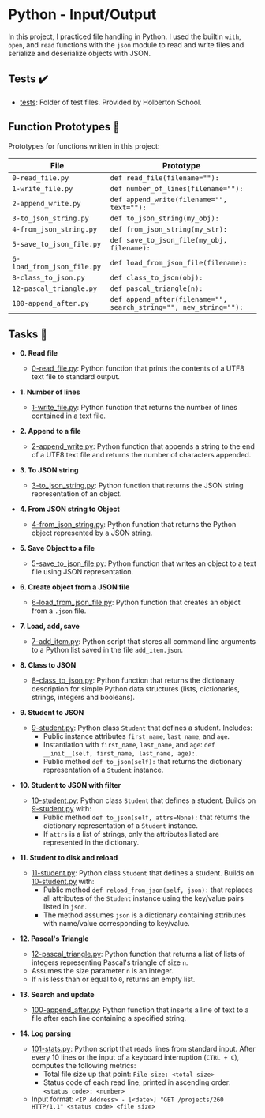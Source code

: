 # Python - Input/Output

In this project, I practiced file handling in Python. I used the builtin `with`,
`open`, and `read` functions with the `json` module to read and write files and
serialize and deserialize objects with JSON.

## Tests :heavy_check_mark:

* [tests](./tests): Folder of test files. Provided by Holberton School.

## Function Prototypes :floppy_disk:

Prototypes for functions written in this project:

| File        | Prototype               |
| ----------- | ----------------------- |
| `0-read_file.py` | `def read_file(filename=""):` |
| `1-write_file.py` | `def number_of_lines(filename=""):` |
| `2-append_write.py` | `def append_write(filename="", text=""):` |
| `3-to_json_string.py` | `def to_json_string(my_obj):` |
| `4-from_json_string.py` | `def from_json_string(my_str):` |
| `5-save_to_json_file.py` | `def save_to_json_file(my_obj, filename):` |
| `6-load_from_json_file.py` | `def load_from_json_file(filename):` |
| `8-class_to_json.py` | `def class_to_json(obj):` |
| `12-pascal_triangle.py` | `def pascal_triangle(n):` |
| `100-append_after.py` | `def append_after(filename="", search_string="", new_string=""):` |

## Tasks :page_with_curl:

* **0. Read file**
  * [0-read_file.py](./0-read_file.py): Python function that prints the contents of a UTF8 text
  file to standard output.

* **1. Number of lines**
  * [1-write_file.py](./1-write_file.py): Python function that returns the number of lines
  contained in a text file.

* **2. Append to a file**
  * [2-append_write.py](./2-append_write.py): Python function that appends a string to the end of a
  UTF8 text file and returns the number of characters appended.

* **3. To JSON string**
  * [3-to_json_string.py](./3-to_json_string.py): Python function that returns the JSON string
  representation of an object.

* **4. From JSON string to Object**
  * [4-from_json_string.py](./4-from_json_string.py): Python function that returns the Python object
  represented by a JSON string.

* **5. Save Object to a file**
  * [5-save_to_json_file.py](./5-save_to_json_file.py): Python function that writes an object to a text
  file using JSON representation.

* **6. Create object from a JSON file**
  * [6-load_from_json_file.py](./6-load_from_json_file.py): Python function that creates an object from a
  `.json` file.

* **7. Load, add, save**
  * [7-add_item.py](./7-add_item.py): Python script that stores all command line arguments to a
  Python list saved in the file `add_item.json`.

* **8. Class to JSON**
  * [8-class_to_json.py](./8-class_to_json.py): Python function that returns the dictionary
  description for simple Python data structures (lists, dictionaries, strings,
  integers and booleans).

* **9. Student to JSON**
  * [9-student.py](./9-student.py): Python class `Student` that defines a student. Includes:
    * Public instance attributes `first_name`, `last_name`, and `age`.
    * Instantiation with `first_name`, `last_name`, and `age`:
    `def __init__(self, first_name, last_name, age):`.
    * Public method `def to_json(self):` that returns the dictionary
    representation of a `Student` instance.

* **10. Student to JSON with filter**
  * [10-student.py](./10-student.py): Python class `Student` that defines a student. Builds on
  [9-student.py](./9-student.py) with:
    * Public method `def to_json(self, attrs=None):` that returns the
    dictionary representation of a `Student` instance.
    * If `attrs` is a list of strings, only the attributes listed are
    represented in the dictionary.

* **11. Student to disk and reload**
  * [11-student.py](./11-student.py): Python class `Student` that defines a student. Builds on
  [10-student.py](./10-student.py) with:
    * Public method `def reload_from_json(self, json):` that replaces all
    attributes of the `Student` instance using the key/value pairs listed in `json`.
    * The method assumes `json` is a dictionary containing attributes with
    name/value corresponding to key/value.

* **12. Pascal's Triangle**
  * [12-pascal_triangle.py](./12-pascal_triangle.py): Python function that returns a list of lists of
  integers representing Pascal's triangle of size `n`.
  * Assumes the size parameter `n` is an integer.
  * If `n` is less than or equal to `0`, returns an empty list.

* **13. Search and update**
  * [100-append_after.py](./100-append_after.py): Python function that inserts a line of text to a
  file after each line containing a specified string.

* **14. Log parsing**
  * [101-stats.py](./101-stats.py): Python script that reads lines from standard input. After
  every 10 lines or the input of a keyboard interruption (`CTRL + C`), computes the
  following metrics:
    * Total file size up that point: `File size: <total size>`
    * Status code of each read line, printed in ascending order:
    `<status code>: <number>`
  * Input format: `<IP Address> - [<date>] "GET /projects/260 HTTP/1.1"
  <status code> <file size>`
